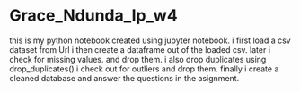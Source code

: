# Grace_Ndunda_Ip_w4
this is my python notebook created using jupyter notebook.
i first load a csv dataset from Url
i then create a dataframe out of the loaded csv.
later i check for missing values. and  drop them.
 i also drop duplicates using drop_duplicates()
 i check out for outliers and drop them.
 finally i create a cleaned database and answer the questions in the asignment.
